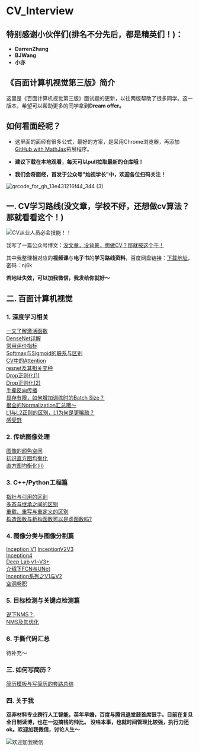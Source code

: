 # CV_Interview

## 特别感谢小伙伴们(排名不分先后，都是精英们！)：
- **DarrenZhang**
- **BJWang**
- **小亦**

## 《百面计算机视觉第三版》简介


这里是《百面计算机视觉第三版》面试题的更新，以往两版帮助了很多同学。这一版本，希望可以帮助更多的同学拿到**Dream offer。**

## 如何看面经呢？

- 这里面的面经有很多公式，最好的方案，是采用Chrome浏览器，再添加[GitHub with MathJax](https://chrome.google.com/webstore/detail/github-with-mathjax/ioemnmodlmafdkllaclgeombjnmnbima/related)拓展程序。

- **建议下载在本地观看，每天可以pull拉取最新的仓库哦！**

- **我们会将面经，首发于公众号"灿视学长"中，欢迎各位扫码关注！**


![qrcode_for_gh_13e431216f44_344 (3)](https://user-images.githubusercontent.com/47493620/118230064-9ff02200-b4bf-11eb-8cfb-501824bf4ecf.jpg)

## 一. CV学习路线(没文章，学校不好，还想做cv算法？那就看看这个！)

![CV从业人员必会技能！！](https://user-images.githubusercontent.com/47493620/119588215-e8360b00-be02-11eb-8802-f1a840487c85.png)

我写了一篇公众号博文：[没文章，没背景，想做CV？那就按这个干！](https://mp.weixin.qq.com/s?__biz=MzkzNDIxMzE1NQ==&mid=2247485889&idx=1&sn=cc9e77174891a876264d087ba250c818&chksm=c241ea8df536639bb777b325bce49ef181d4ab2ea3f781b30ea964ae120e74f986ddbddbff0d&token=1223742475&lang=zh_CN#rd)

其中我整理相对应的**视频课**与**电子书**的**学习路线资料**，百度网盘链接：[下载地址](https://pan.baidu.com/s/18xxCQftI5GOCfZOB3VLTIQ)，密码：nj6k

**若地址失效，可以加我微信，我发给你就好～**



## 二. 百面计算机视觉

### 1. 深度学习相关
[一文了解激活函数](./深度学习基础/激活函数.md)    
[DenseNet详解](./深度学习基础/DenseNet.md)    
[常用评价指标](./深度学习基础/常用指标.md)   
[Softmax与Sigmoid的联系与区别](./深度学习基础/sigmoid与softmax的区别与联系.md)   
[CV中的Attention](./深度学习基础/CV中的Attention.md)  
[resnet及其相关变种](./深度学习基础/resnet.md)  
[Drop正则化(1)](./深度学习基础/dropout_1.md)  
[Drop正则化(2)](./深度学习基础/dropout_2.md)  
[手撕反向传播](./深度学习基础/bp举例.md)  
[显存有限，如何增加训练时的Batch Size？](./深度学习基础/enlarge_bs.md)  
[很全的Normalization汇总哦～](./深度学习基础/normalization.md)  
[L1与L2正则的区别，L1为何是更稀疏？](./深度学习基础/L1与L2正则的比较.md)  
[感受野](./深度学习基础/描述一下感受野.md)  




### 2. 传统图像处理
[图像的颜色空间](./传统cv/颜色空间.md)  
[初识直方图均衡化](./传统cv/初识直方图均衡化.md)  
[直方图均衡化(II)](./传统cv/直方图均衡化(II).md)  



### 3. C++/Python工程篇

[指针与引用的区别](./C++与Python等工程篇/Pointer&References.md)  
[多态与继承之间的区别](./C++与Python等工程篇/Inheritance&Polymorphism.md)   
[重载、重写与重定义的区别](./C++与Python等工程篇/03.overload&override&redefine.md)   
[构造函数与析构函数可以是虚函数吗?](./C++与Python等工程篇/04.Constructors&Destructors.md)



### 4. 图像分类与图像分割篇
[Inception V1](./图像分割与图像分类/InceptionV1.md) 
[InceptionV2V3](./图像分割与图像分类/InceptionV2V3.md)  
[Inception4](./图像分割与图像分类/Inception4.md)  
[Deep Lab v1~V3+](./图像分割与图像分类/DeepLab.md)  
[介绍下FCN与UNet](./图像分割与图像分类/fcn_unet.md)  
[Inception系列之V1与V2](./图像分割与图像分类/InceptionV2V3.md)  
[空洞卷积](./图像分割与图像分类/空洞卷积.md)  




### 5. 目标检测与关键点检测篇
[说下NMS？](./目标检测与关键点检测/nms.md).   
[NMS及其优化](./目标检测与关键点检测/NMS及其优化.md)  

### 6. 手撕代码汇总

待补充～



### 三. 如何写简历？

[简历模板与写简历的套路总结](https://mp.weixin.qq.com/s?__biz=MzkzNDIxMzE1NQ==&mid=2247485095&idx=1&sn=b3fa4c5e87d2c883e4234a512b03f925&chksm=c241e5ebf5366cfd0e1e878d6f81cc441c39da645f53f470547a6e1ca8fad20d3de16f3055bb&token=507085599&lang=zh_CN#rd)

### 四. 关于我

**双非材料专业跨行人工智能，英年早婚，百度与腾讯退堂鼓首席鼓手。目前在复旦全日制读博，也在一边搞钱的帅比。 没啥本事，也就时间管理比较强，执行力还ok。欢迎加我微信，讨论人生～**


![欢迎加我微信](https://user-images.githubusercontent.com/47493620/118210526-14fe3000-b49d-11eb-8be1-ecc355fb11e2.jpeg)

